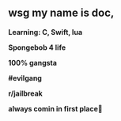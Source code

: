 wsg my name is doc,
--
**Learning: C, Swift, lua**

**Spongebob 4 life**

**100% gangsta**

**#evilgang**

**r/jailbreak**

**always comin in first place🥇**
